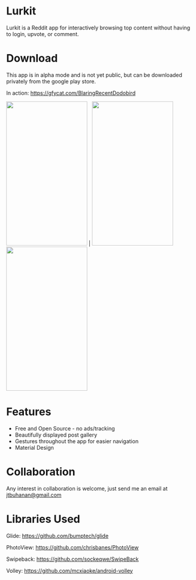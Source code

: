 # Lurkit

Lurkit is a Reddit app for interactively browsing top content without having to login, upvote, or comment.

# Download

This app is in alpha mode and is not yet public, but can be downloaded privately from the google play store. 

In action: https://gfycat.com/BlaringRecentDodobird

<img src="https://imgur.com/BM5uFAl.png" width="216" height="384" /> | <img src="https://imgur.com/Y41pDQM.png" width="216" height="384" />
<img src="https://imgur.com/P0q1XjJ" width="216" height="384" />

# Features

* Free and Open Source - no ads/tracking
* Beautifully displayed post gallery
* Gestures throughout the app for easier navigation
* Material Design

# Collaboration

Any interest in collaboration is welcome, just send me an email at jtbuhanan@gmail.com


# Libraries Used

Glide: https://github.com/bumptech/glide

PhotoView: https://github.com/chrisbanes/PhotoView

Swipeback: https://github.com/sockeqwe/SwipeBack

Volley: https://github.com/mcxiaoke/android-volley
